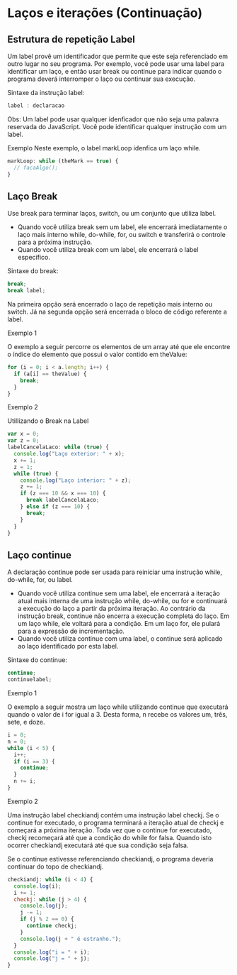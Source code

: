 # Laços e iterações (Continuação)

## Estrutura de repetição Label
Um label provê um identificador que permite que este seja referenciado em outro lugar no seu programa. Por exemplo, você pode usar uma label para identificar um laço, e então usar break ou continue para indicar quando o programa deverá interromper o laço ou continuar sua execução.

Sintaxe da instrução label:
```js
label : declaracao
```
Obs: Um label pode usar qualquer idenficador que não seja uma palavra reservada do JavaScript. Você pode identificar qualquer instrução com um label.

Exemplo
Neste exemplo, o label markLoop idenfica um laço while.
```js
markLoop: while (theMark == true) {
  // facaAlgo();
}
```
## Laço Break
Use break para terminar laços, switch, ou um conjunto que utiliza label.

- Quando você utiliza break sem um label, ele encerrará imediatamente o laço mais interno while, do-while, for, ou switch e transferirá o controle para a próxima instrução.
- Quando você utiliza break com um label, ele encerrará o label específico.

Sintaxe do break:
```js
break;
break label;
```
Na primeira opção será encerrado o laço de repetição mais interno ou switch. Já na segunda opção será encerrada o bloco de código referente a label.

Exemplo 1

O exemplo a seguir percorre os elementos de um array até que ele encontre o índice do elemento que possui o valor contido em theValue:
```js
for (i = 0; i < a.length; i++) {
  if (a[i] == theValue) {
    break;
  }
}
```

Exemplo 2

Utillizando o Break na Label
```js
var x = 0;
var z = 0;
labelCancelaLaco: while (true) {
  console.log("Laço exterior: " + x);
  x += 1;
  z = 1;
  while (true) {
    console.log("Laço interior: " + z);
    z += 1;
    if (z === 10 && x === 10) {
      break labelCancelaLaco;
    } else if (z === 10) {
      break;
    }
  }
}
```

## Laço continue
A declaração continue pode ser usada para reiniciar uma instrução while, do-while, for, ou label.

- Quando você utiliza continue sem uma label, ele encerrará a iteração atual mais interna de uma instrução while, do-while, ou for e continuará a execução do laço a partir da próxima iteração. Ao contrário da instrução break, continue não encerra a execução completa do laço. Em um laço while, ele voltará para a condição. Em um laço for, ele pulará para a expressão de incrementação.
- Quando você utiliza continue com uma label, o continue será aplicado ao laço identificado por esta label.

Sintaxe do continue:
```js
continue;
continuelabel;
```
Exemplo 1

O exemplo a seguir mostra um laço while utilizando continue que executará quando o valor de i for igual a 3. Desta forma, n recebe os valores um, três, sete, e doze.
```js
i = 0;
n = 0;
while (i < 5) {
  i++;
  if (i == 3) {
    continue;
  }
  n += i;
}
```
Exemplo 2

Uma instrução label checkiandj contém uma instrução label checkj. Se o continue for executado, o programa terminará a iteração atual de checkj e começará a próxima iteração. Toda vez que o continue for executado, checkj recomeçará até que a condição do while for falsa. Quando isto ocorrer checkiandj executará até que sua condição seja falsa.

Se o continue estivesse referenciando checkiandj, o programa deveria continuar do topo de checkiandj.
```js
checkiandj: while (i < 4) {
  console.log(i);
  i += 1;
  checkj: while (j > 4) {
    console.log(j);
    j -= 1;
    if (j % 2 == 0) {
      continue checkj;
    }
    console.log(j + " é estranho.");
  }
  console.log("i = " + i);
  console.log("j = " + j);
}
```




